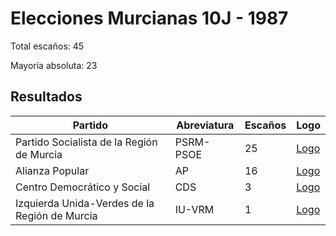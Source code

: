 # Elecciones Murcianas 10J - 1987

Total escaños: 45

Mayoría absoluta: 23

## Resultados

| Partido | Abreviatura | Escaños | Logo |
| - | - | - | - |
| Partido Socialista de la Región de Murcia | PSRM-PSOE | 25 | [Logo](https://github.com/playzzz/Pactos/blob/master/Logos/PSOE.jpg?raw=true)
| Alianza Popular | AP | 16 | [Logo](https://github.com/playzzz/Pactos/blob/master/Logos/AP.jpg?raw=true)
| Centro Democrático y Social | CDS | 3 | [Logo](https://github.com/playzzz/Pactos/blob/master/Logos/CDS.jpg?raw=true)
| Izquierda Unida-Verdes de la Región de Murcia | IU-VRM | 1 | [Logo](https://github.com/playzzz/Pactos/blob/master/Logos/IU.jpg?raw=true)
